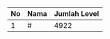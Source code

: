| No | Nama            | Jumlah Level |
|----|-----------------|--------------|
| 1  | #    |    4922        |
